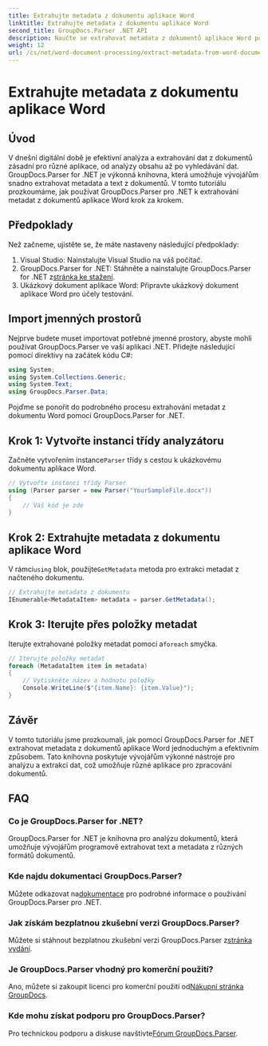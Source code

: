 ```yaml
---
title: Extrahujte metadata z dokumentu aplikace Word
linktitle: Extrahujte metadata z dokumentu aplikace Word
second_title: GroupDocs.Parser .NET API
description: Naučte se extrahovat metadata z dokumentů aplikace Word pomocí GroupDocs.Parser for .NET. Snadné kroky k analýze a načtení informací o dokumentu.
weight: 12
url: /cs/net/word-document-processing/extract-metadata-from-word-document/
---
```


# Extrahujte metadata z dokumentu aplikace Word

## Úvod
V dnešní digitální době je efektivní analýza a extrahování dat z dokumentů zásadní pro různé aplikace, od analýzy obsahu až po vyhledávání dat. GroupDocs.Parser for .NET je výkonná knihovna, která umožňuje vývojářům snadno extrahovat metadata a text z dokumentů. V tomto tutoriálu prozkoumáme, jak používat GroupDocs.Parser pro .NET k extrahování metadat z dokumentů aplikace Word krok za krokem.
## Předpoklady
Než začneme, ujistěte se, že máte nastaveny následující předpoklady:
1. Visual Studio: Nainstalujte Visual Studio na váš počítač.
2.  GroupDocs.Parser for .NET: Stáhněte a nainstalujte GroupDocs.Parser for .NET z[stránka ke stažení](https://releases.groupdocs.com/parser/net/).
3. Ukázkový dokument aplikace Word: Připravte ukázkový dokument aplikace Word pro účely testování.
## Import jmenných prostorů
Nejprve budete muset importovat potřebné jmenné prostory, abyste mohli používat GroupDocs.Parser ve vaší aplikaci .NET. Přidejte následující pomocí direktivy na začátek kódu C#:
```csharp
using System;
using System.Collections.Generic;
using System.Text;
using GroupDocs.Parser.Data;
```
Pojďme se ponořit do podrobného procesu extrahování metadat z dokumentu Word pomocí GroupDocs.Parser for .NET.
## Krok 1: Vytvořte instanci třídy analyzátoru
 Začněte vytvořením instance`Parser` třídy s cestou k ukázkovému dokumentu aplikace Word.
```csharp
// Vytvořte instanci třídy Parser
using (Parser parser = new Parser("YourSampleFile.docx"))
{
    // Váš kód je zde
}
```
## Krok 2: Extrahujte metadata z dokumentu aplikace Word
 V rámci`using` blok, použijte`GetMetadata` metoda pro extrakci metadat z načteného dokumentu.
```csharp
// Extrahujte metadata z dokumentu
IEnumerable<MetadataItem> metadata = parser.GetMetadata();
```
## Krok 3: Iterujte přes položky metadat
 Iterujte extrahované položky metadat pomocí a`foreach` smyčka.
```csharp
// Iterujte položky metadat
foreach (MetadataItem item in metadata)
{
    // Vytiskněte název a hodnotu položky
    Console.WriteLine($"{item.Name}: {item.Value}");
}
```
## Závěr
V tomto tutoriálu jsme prozkoumali, jak pomocí GroupDocs.Parser for .NET extrahovat metadata z dokumentů aplikace Word jednoduchým a efektivním způsobem. Tato knihovna poskytuje vývojářům výkonné nástroje pro analýzu a extrakci dat, což umožňuje různé aplikace pro zpracování dokumentů.

## FAQ
### Co je GroupDocs.Parser for .NET?
GroupDocs.Parser for .NET je knihovna pro analýzu dokumentů, která umožňuje vývojářům programově extrahovat text a metadata z různých formátů dokumentů.
### Kde najdu dokumentaci GroupDocs.Parser?
 Můžete odkazovat na[dokumentace](https://tutorials.groupdocs.com/parser/net/) pro podrobné informace o používání GroupDocs.Parser pro .NET.
### Jak získám bezplatnou zkušební verzi GroupDocs.Parser?
 Můžete si stáhnout bezplatnou zkušební verzi GroupDocs.Parser z[stránka vydání](https://releases.groupdocs.com/).
### Je GroupDocs.Parser vhodný pro komerční použití?
 Ano, můžete si zakoupit licenci pro komerční použití od[Nákupní stránka GroupDocs](https://purchase.groupdocs.com/buy).
### Kde mohu získat podporu pro GroupDocs.Parser?
 Pro technickou podporu a diskuse navštivte[Fórum GroupDocs.Parser](https://forum.groupdocs.com/c/parser/17).